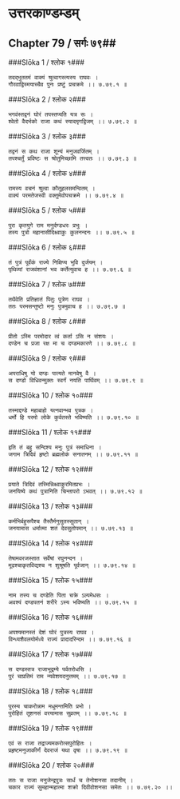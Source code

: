 उत्तरकाण्डम्डम्
===============================


## Chapter 79  / सर्गः ७९##


###Slōka 1 / श्लोक १###


    तदद्भुततमं वाक्यं श्रुत्वागस्त्यस्य राघवः ।
    गौरवाद्विस्मयाच्चैव पुनः प्रष्टुं प्रचक्रमे ।। ७.७९.१ ॥


###Slōka 2 / श्लोक २###


    भगवंस्तद्वनं घोरं तपस्तप्यति यत्र सः ।
    श्वेतो वैदर्भको राजा कथं स्यादमृगद्विजम् ।। ७.७९.२ ॥


###Slōka 3 / श्लोक ३###


    तद्वनं स कथ राजा शून्यं मनुजवर्जितम् ।
    तपश्चर्तुं प्रविष्टः स श्रोतुमिच्छामि तत्त्वतः ।। ७.७९.३ ॥


###Slōka 4 / श्लोक ४###


    रामस्य वचनं श्रुत्वा कौतूहलसमन्वितम् ।
    वाक्यं परमतेजस्वी वक्तुमेवोपचक्रमे ।। ७.७९.४ ॥


###Slōka 5 / श्लोक ५###


    पुरा कृतयुगे राम मनुर्दण्डधरः प्रभुः ।
    तस्य पुत्रो महानासीदिक्ष्वाकुः कुलनन्दनः ।। ७.७९.५ ॥


###Slōka 6 / श्लोक ६###


    तं पुत्रं पूर्वंकं राज्ये निक्षिप्य भुवि दुर्जयम् ।
    पृथिव्यां राजवंशानां भव कर्तेत्युवाच ह ।। ७.७९.६ ॥


###Slōka 7 / श्लोक ७###


    तथैवेति प्रतिज्ञातं पितुः पुत्रेण राघव ।
    ततः परमसन्तुष्टो मनुः पुत्रमुवाच ह ।। ७.७९.७ ॥


###Slōka 8 / श्लोक ८###


    प्रीतो ऽस्मि परमोदार त्वं कर्ता ऽसि न संशयः ।
    दण्डेन च प्रजा रक्ष मा च दण्डमकारणे ।। ७.७९.८ ॥


###Slōka 9 / श्लोक ९###


    अपराधिषु यो दण्डः पात्यते मानवेषु वै ।
    स दण्डो विधिवन्मुक्तः स्वर्गं नयति पार्थिवम् ।। ७.७९.९ ॥


###Slōka 10 / श्लोक १०###


    तस्माद्दण्डे महाबाहो यत्नवान्भव पुत्रक ।
    धर्मो हि परमो लोके कुर्वतस्ते भविष्यति ।। ७.७९.१० ॥


###Slōka 11 / श्लोक ११###


    इति तं बहु सन्दिश्य मनुः पुत्रं समाधिना ।
    जगाम त्रिदिवं हृष्टो ब्रह्मलोकं सनातनम् ।। ७.७९.११ ॥


###Slōka 12 / श्लोक १२###


    प्रयाते त्रिदिवं तस्मिन्निक्ष्वाकुरमितप्रभः ।
    जनयिष्ये कथं पुत्रानिति चिन्तापरो ऽभवत् ।। ७.७९.१२ ॥


###Slōka 13 / श्लोक १३###


    कर्मभिर्बहुरूपैश्च तैस्तैर्मनुसुतस्सुतान् ।
    जनयामास धर्मात्मा शतं देवसुतोपमान् ।। ७.७९.१३ ॥


###Slōka 14 / श्लोक १४###


    तेषामवरजस्तात सर्वेषां रघुनन्दन ।
    मूढश्चाकृतविद्यश्च न शुश्रूषति पूर्वजान् ।। ७.७९.१४ ॥


###Slōka 15 / श्लोक १५###


    नाम तस्य च दण्डेति पिता चक्रे ऽल्पमेधसः ।
    अवश्यं दण्डपतनं शरीरे ऽस्य भविष्यति ।। ७.७९.१५ ॥


###Slōka 16 / श्लोक १६###


    अपश्यमानस्तं देशं घोरं पुत्रस्य राघव ।
    विन्ध्यशैवलयोर्मध्ये राज्यं प्रादादरिन्दम ।। ७.७९.१६ ॥


###Slōka 17 / श्लोक १७###


    स दण्डस्तत्र राजाभूद्रम्ये पर्वतरोधसि ।
    पुरं चाप्रतिमं राम न्यवेशयदनुत्तमम् ।। ७.७९.१७ ॥


###Slōka 18 / श्लोक १८###


    पुरस्य चाकरोन्नाम मधुमन्तमिति प्रभो ।
    पुरोहितं तूशनसं वरयामास सुव्रतम् ।। ७.७९.१८ ॥


###Slōka 19 / श्लोक १९###


    एवं स राजा तद्राज्यमकरोत्सपुरोहितः ।
    प्रहृष्टमनुजाकीर्णं देवराजं यथा वृषा ।। ७.७९.१९ ॥


###Slōka 20 / श्लोक २०###


    ततः स राजा मनुजेन्द्रपुत्रः सार्धं च तेनोशनसा तदानीम् ।
    चकार राज्यं सुमहान्महात्मा शक्रो दिवीवोशनसा समेतः ।। ७.७९.२० ।।



